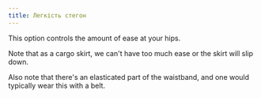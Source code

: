 ```yaml
---
title: Легкість стегон
---
```


This option controls the amount of ease at your hips.

Note that as a cargo skirt, we can't have too much ease or the skirt will slip down.

Also note that there's an elasticated part of the waistband, and one would typically wear this with a belt.
